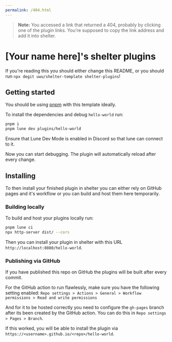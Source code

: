 ```yaml
---
permalink: /404.html
---
```

> **Note:** You accessed a link that returned a 404, probably by clicking one of the plugin links. You're supposed to copy the link address and add it into shelter.

# [Your name here]'s shelter plugins
If you're reading this you should either change this README,
or you should run `npx degit uwu/shelter-template shelter-plugins`!

## Getting started
You should be using [pnpm](https://pnpm.io/) with this template ideally.

To install the dependencies and debug `hello-world` run:
```sh
pnpm i 
pnpm lune dev plugins/hello-world
```

Ensure that Lune Dev Mode is enabled in Discord so that lune can connect to it.

Now you can start debugging. The plugin will automatically reload after every change.

## Installing
To then install your finished plugin in shelter you can either rely on GitHub pages and it's workflow or you can build and host them here temporarily.

### Building locally
To build and host your plugins locally run:
```sh
pnpm lune ci
npx http-server dist/ --cors
```
Then you can install your plugin in shelter with this URL `http://localhost:8080/hello-world`.

### Publishing via GitHub
If you have published this repo on GitHub the plugins will be built after every commit.

For the GitHub action to run flawlessly, make sure you have the following setting enabled:
`Repo settings > Actions > General > Workflow permissions > Read and write permissions`

And for it to be hosted correctly you need to configure the `gh-pages` branch after its been created by the GitHub action. You can do this in `Repo settings > Pages > Branch`.

If this worked, you will be able to install the plugin via `https://<username>.github.io/<repo>/hello-world`.
